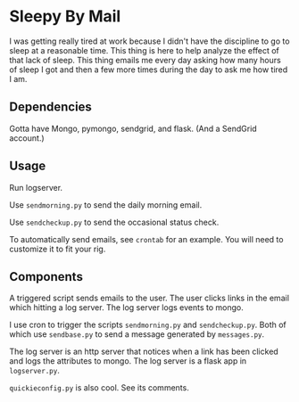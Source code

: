 # Sleepy By Mail

I was getting really tired at work because I didn't have the discipline to go to sleep at a reasonable time.
This thing is here to help analyze the effect of that lack of sleep.
This thing emails me every day asking how many hours of sleep I got and then a few more times during the day to ask me how tired I am.

## Dependencies

Gotta have Mongo, pymongo, sendgrid, and flask.
(And a SendGrid account.)

## Usage

Run logserver.

Use `sendmorning.py` to send the daily morning email.

Use `sendcheckup.py` to send the occasional status check.

To automatically send emails, see `crontab` for an example.
You will need to customize it to fit your rig.

## Components

A triggered script sends emails to the user.
The user clicks links in the email which hitting a log server.
The log server logs events to mongo.

I use cron to trigger the scripts `sendmorning.py` and `sendcheckup.py`.
Both of which use `sendbase.py` to send a message generated by `messages.py`.

The log server is an http server that notices when a link has been clicked and logs the attributes to mongo.
The log server is a flask app in `logserver.py`.

`quickieconfig.py` is also cool. See its comments.
